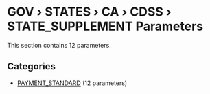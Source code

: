 # GOV › STATES › CA › CDSS › STATE_SUPPLEMENT Parameters

This section contains 12 parameters.

## Categories

- [PAYMENT_STANDARD](payment_standard/index.md) (12 parameters)
